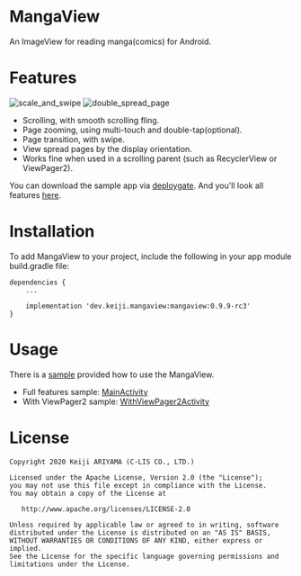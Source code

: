 MangaView
========

An ImageView for reading manga(comics) for Android.

Features
========

![scale_and_swipe](https://github.com/keiji/mangaview/blob/gallery/scale_and_swipe.gif)
![double_spread_page](https://github.com/keiji/mangaview/blob/gallery/double_spread_page.gif)

 * Scrolling, with smooth scrolling fling.
 * Page zooming, using multi-touch and double-tap(optional).
 * Page transition, with swipe.
 * View spread pages by the display orientation.
 * Works fine when used in a scrolling parent (such as RecyclerView or ViewPager2).

You can download the sample app via [deploygate](https://dply.me/1dakl4).
And you'll look all features [here](https://github.com/keiji/mangaview/blob/gallery/README.md).

Installation
========
To add MangaView to your project, include the following in your app module build.gradle file:

```
dependencies {
    ...

    implementation 'dev.keiji.mangaview:mangaview:0.9.9-rc3'
}
```

Usage
=======
There is a [sample](https://github.com/keiji/mangaview/tree/master/sample) provided how to use the MangaView.

 * Full features sample: [MainActivity](https://github.com/keiji/mangaview/blob/master/sample/src/main/java/jp/co/c_lis/mangaview/android/MainActivity.kt)
 * With ViewPager2 sample: [WithViewPager2Activity](https://github.com/keiji/mangaview/blob/master/sample/src/main/java/jp/co/c_lis/mangaview/android/WithViewPager2Activity.kt)

License
=======

    Copyright 2020 Keiji ARIYAMA (C-LIS CO., LTD.)

    Licensed under the Apache License, Version 2.0 (the "License");
    you may not use this file except in compliance with the License.
    You may obtain a copy of the License at

       http://www.apache.org/licenses/LICENSE-2.0

    Unless required by applicable law or agreed to in writing, software
    distributed under the License is distributed on an "AS IS" BASIS,
    WITHOUT WARRANTIES OR CONDITIONS OF ANY KIND, either express or implied.
    See the License for the specific language governing permissions and
    limitations under the License.

